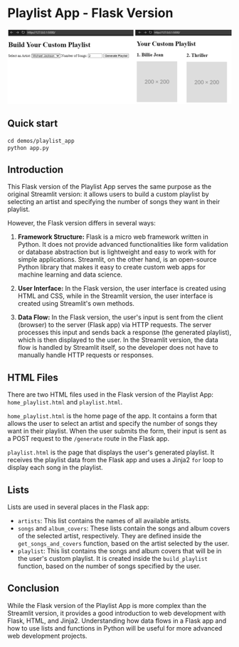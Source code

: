# Playlist App - Flask Version  

![](./playlist_flaskapp.png)

## Quick start

```
cd demos/playlist_app
python app.py
```
   
## Introduction  
This Flask version of the Playlist App serves the same purpose as the original Streamlit version: it allows users to build a custom playlist by selecting an artist and specifying the number of songs they want in their playlist.  
   
However, the Flask version differs in several ways:  
   
1. **Framework Structure:** Flask is a micro web framework written in Python. It does not provide advanced functionalities like form validation or database abstraction but is lightweight and easy to work with for simple applications. Streamlit, on the other hand, is an open-source Python library that makes it easy to create custom web apps for machine learning and data science.  
   
2. **User Interface:** In the Flask version, the user interface is created using HTML and CSS, while in the Streamlit version, the user interface is created using Streamlit's own methods.  
   
3. **Data Flow:** In the Flask version, the user's input is sent from the client (browser) to the server (Flask app) via HTTP requests. The server processes this input and sends back a response (the generated playlist), which is then displayed to the user. In the Streamlit version, the data flow is handled by Streamlit itself, so the developer does not have to manually handle HTTP requests or responses.  
   
## HTML Files  
There are two HTML files used in the Flask version of the Playlist App: `home_playlist.html` and `playlist.html`.  
   
`home_playlist.html` is the home page of the app. It contains a form that allows the user to select an artist and specify the number of songs they want in their playlist. When the user submits the form, their input is sent as a POST request to the `/generate` route in the Flask app.  
   
`playlist.html` is the page that displays the user's generated playlist. It receives the playlist data from the Flask app and uses a Jinja2 `for` loop to display each song in the playlist.  
   
## Lists  
Lists are used in several places in the Flask app:  
   
- `artists`: This list contains the names of all available artists.  
- `songs` and `album_covers`: These lists contain the songs and album covers of the selected artist, respectively. They are defined inside the `get_songs_and_covers` function, based on the artist selected by the user.  
- `playlist`: This list contains the songs and album covers that will be in the user's custom playlist. It is created inside the `build_playlist` function, based on the number of songs specified by the user.  
   
## Conclusion  
While the Flask version of the Playlist App is more complex than the Streamlit version, it provides a good introduction to web development with Flask, HTML, and Jinja2. Understanding how data flows in a Flask app and how to use lists and functions in Python will be useful for more advanced web development projects.